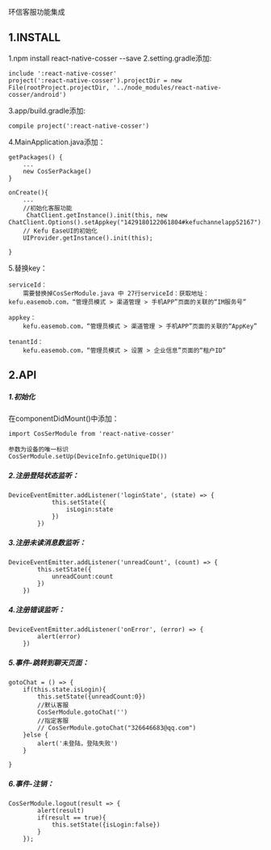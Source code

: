 环信客服功能集成
## 1.INSTALL
1.npm install react-native-cosser --save
2.setting.gradle添加:

	include ':react-native-cosser'
    project(':react-native-cosser').projectDir = new File(rootProject.projectDir, '../node_modules/react-native-cosser/android')
    
3.app/build.gradle添加:

	compile project(':react-native-cosser')
	
4.MainApplication.java添加：

    getPackages() {
        ...
	    new CosSerPackage()
	}

	onCreate(){
	    ...
    	//初始化客服功能
         ChatClient.getInstance().init(this, new ChatClient.Options().setAppkey("1429180122061804#kefuchannelapp52167").setTenantId("52167"));
        // Kefu EaseUI的初始化
        UIProvider.getInstance().init(this);

	}
	
5.替换key：

    serviceId：
        需要替换掉CosSerModule.java 中 27行serviceId：获取地址：kefu.easemob.com，“管理员模式 > 渠道管理 > 手机APP”页面的关联的“IM服务号”
        
    appkey：
        kefu.easemob.com，“管理员模式 > 渠道管理 > 手机APP”页面的关联的“AppKey”
        
    tenantId：
        kefu.easemob.com，“管理员模式 > 设置 > 企业信息”页面的“租户ID”
        
        
## 2.API
##### 1.初始化
在componentDidMount()中添加：

    import CosSerModule from 'react-native-cosser'

    参数为设备的唯一标识
    CosSerModule.setUp(DeviceInfo.getUniqueID())
    
##### 2.注册登陆状态监听：
    DeviceEventEmitter.addListener('loginState', (state) => {
                this.setState({
                    isLogin:state
                })
            })
##### 3.注册未读消息数监听：
    DeviceEventEmitter.addListener('unreadCount', (count) => {
            this.setState({
                unreadCount:count
            })
        })
##### 4.注册错误监听：
    DeviceEventEmitter.addListener('onError', (error) => {
            alert(error)
        })
##### 5.事件-跳转到聊天页面：
    gotoChat = () => {
        if(this.state.isLogin){
            this.setState({unreadCount:0})
            //默认客服
            CosSerModule.gotoChat('')
            //指定客服
            // CosSerModule.gotoChat("326646683@qq.com")
        }else {
            alert('未登陆，登陆失败')
        }

    }
##### 6.事件-注销：
    CosSerModule.logout(result => {
            alert(result)
            if(result == true){
                this.setState({isLogin:false})
            }
        });
    

